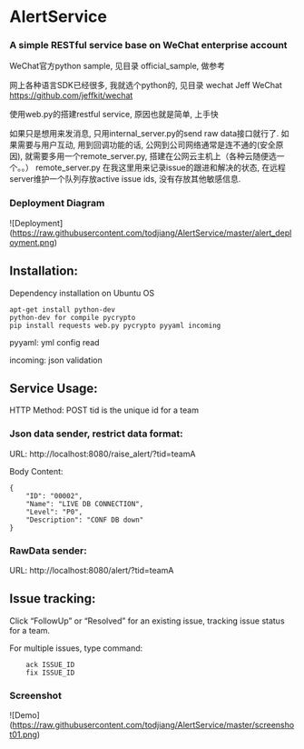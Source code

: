 # AlertService
### A simple RESTful service base on WeChat enterprise account

WeChat官方python sample, 见目录 official_sample, 做参考

网上各种语言SDK已经很多, 我就选个python的, 见目录 wechat
Jeff WeChat
https://github.com/jeffkit/wechat

使用web.py的搭建restful service, 原因也就是简单, 上手快

如果只是想用来发消息, 只用internal_server.py的send raw data接口就行了.
如果需要与用户互动, 用到回调功能的话, 公网到公司网络通常是连不通的(安全原因), 就需要多用一个remote_server.py, 搭建在公网云主机上（各种云随便选一个。。）
remote_server.py 在我这里用来记录issue的跟进和解决的状态, 在远程server维护一个队列存放active issue ids, 没有存放其他敏感信息.

### Deployment Diagram
![Deployment] (https://raw.githubusercontent.com/todjiang/AlertService/master/alert_deployment.png)

## Installation:
Dependency installation on Ubuntu OS
```
apt-get install python-dev  
python-dev for compile pycrypto
pip install requests web.py pycrypto pyyaml incoming 
```

pyyaml:  yml config read

incoming: json validation



## Service Usage:

HTTP Method: POST
tid is the unique id for a team

### Json data sender, restrict data format:
URL: http://localhost:8080/raise_alert/?tid=teamA

Body Content:
```
{
    "ID": "00002",
    "Name": "LIVE DB CONNECTION",
    "Level": "P0",
    "Description": "CONF DB down"
}

```

### RawData sender:
URL: http://localhost:8080/alert/?tid=teamA


## Issue tracking:
Click “FollowUp” or “Resolved” for an existing issue, tracking issue status for a team.

For multiple issues, type command:
```
	ack ISSUE_ID
	fix ISSUE_ID
```

### Screenshot 
![Demo] (https://raw.githubusercontent.com/todjiang/AlertService/master/screenshot01.png)

